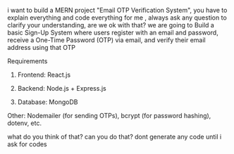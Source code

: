 i want to build a MERN project "Email OTP Verification System", you have to explain everything and code everything for me , always ask any question to clarify your understanding, are we ok with that?
we are going to Build a basic Sign-Up System where users register with an email and password, receive a One-Time Password (OTP) via email, and verify their email address using that OTP

Requirements

1. Frontend: React.js

2. Backend: Node.js + Express.js

3. Database: MongoDB

Other: Nodemailer (for sending OTPs), bcrypt (for password hashing), dotenv, etc.

what do you think of that? can you do that? dont generate any code until i ask for codes
